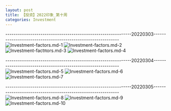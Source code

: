 ```yaml
---
layout: post
title: 【投资】2022印象_第十周
categories: Investment
---
```

-------------------------------------------------------------20220303-------------------------------------------------------------
![Investment-factors.md-1  ](http://r74vtd8b0.hd-bkt.clouddn.com/img/iShot2022-03-04%2003.43.30.png )
![Investment-factors.md-2  ](http://r74vtd8b0.hd-bkt.clouddn.com/img/iShot2022-03-04%2003.49.45.png )
![Investment-factπors.md-3 ](http://r74vtd8b0.hd-bkt.clouddn.com/img/iShot2022-03-04%2003.52.05.png )
![Investment-factors.md-4  ](http://r74vtd8b0.hd-bkt.clouddn.com/img/iShot2022-03-04%2003.52.36.png )

-------------------------------------------------------------20220304-------------------------------------------------------------
![Investment-factors.md-5](http://r74vtd8b0.hd-bkt.clouddn.com/img/IMG_8006.PNG)
![Investment-factors.md-6](http://r74vtd8b0.hd-bkt.clouddn.com/img/IMG_8007.PNG)
![Investment-factors.md-7](http://r74vtd8b0.hd-bkt.clouddn.com/img/IMG_8008.PNG)

-------------------------------------------------------------20220305-------------------------------------------------------------
![Investment-factors.md-8](http://r74vtd8b0.hd-bkt.clouddn.com/img/IMG_0471.PNG)
![Investment-factors.md-9](http://r74vtd8b0.hd-bkt.clouddn.com/img/IMG_0472.PNG)
![Investment-factors.md-10](http://r74vtd8b0.hd-bkt.clouddn.com/img/IMG_0473.PNGπ)
